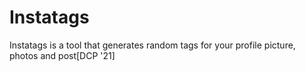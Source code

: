 # Instatags

Instatags is a tool that generates random tags for your profile picture, photos and post[DCP '21]
